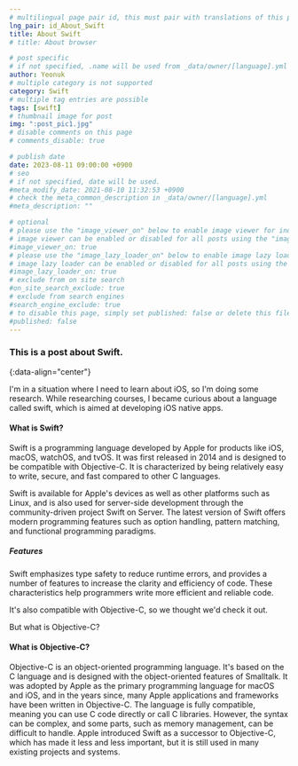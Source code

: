 ```yaml
---
# multilingual page pair id, this must pair with translations of this page. (This name must be unique)
lng_pair: id_About_Swift
title: About Swift
# title: About browser

# post specific
# if not specified, .name will be used from _data/owner/[language].yml
author: Yeonuk
# multiple category is not supported
category: Swift
# multiple tag entries are possible
tags: [swift]
# thumbnail image for post
img: ":post_pic1.jpg"
# disable comments on this page
# comments_disable: true

# publish date
date: 2023-08-11 09:00:00 +0900
# seo
# if not specified, date will be used.
#meta_modify_date: 2021-08-10 11:32:53 +0900
# check the meta_common_description in _data/owner/[language].yml
#meta_description: ""

# optional
# please use the "image_viewer_on" below to enable image viewer for individual pages or posts (_posts/ or [language]/_posts folders).
# image viewer can be enabled or disabled for all posts using the "image_viewer_posts: true" setting in _data/conf/main.yml.
#image_viewer_on: true
# please use the "image_lazy_loader_on" below to enable image lazy loader for individual pages or posts (_posts/ or [language]/_posts folders).
# image lazy loader can be enabled or disabled for all posts using the "image_lazy_loader_posts: true" setting in _data/conf/main.yml.
#image_lazy_loader_on: true
# exclude from on site search
#on_site_search_exclude: true
# exclude from search engines
#search_engine_exclude: true
# to disable this page, simply set published: false or delete this file
#published: false
---
```


<!-- outline-start -->

### This is a post about Swift.

{:data-align="center"}

<!-- outline-end -->

I'm in a situation where I need to learn about iOS, so I'm doing some research.
While researching courses, I became curious about a language called swift, which is aimed at developing iOS native apps.

#### What is Swift?

Swift is a programming language developed by Apple for products like iOS, macOS, watchOS, and tvOS. It was first released in 2014 and is designed to be compatible with Objective-C. It is characterized by being relatively easy to write, secure, and fast compared to other C languages.

Swift is available for Apple's devices as well as other platforms such as Linux, and is also used for server-side development through the community-driven project Swift on Server. The latest version of Swift offers modern programming features such as option handling, pattern matching, and functional programming paradigms.

##### Features

Swift emphasizes type safety to reduce runtime errors, and provides a number of features to increase the clarity and efficiency of code. These characteristics help programmers write more efficient and reliable code.

It's also compatible with Objective-C, so we thought we'd check it out.

But what is Objective-C?

#### What is Objective-C?

Objective-C is an object-oriented programming language. It's based on the C language and is designed with the object-oriented features of Smalltalk.
It was adopted by Apple as the primary programming language for macOS and iOS, and in the years since, many Apple applications and frameworks have been written in Objective-C.
The language is fully compatible, meaning you can use C code directly or call C libraries. However, the syntax can be complex, and some parts, such as memory management, can be difficult to handle.
Apple introduced Swift as a successor to Objective-C, which has made it less and less important, but it is still used in many existing projects and systems.
